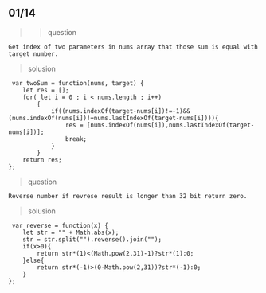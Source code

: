 ## 01/14

 >> question
    
    Get index of two parameters in nums array that those sum is equal with target number.
    
 > solusion
 
     var twoSum = function(nums, target) {
        let res = [];
        for( let i = 0 ; i < nums.length ; i++)
            {
                if((nums.indexOf(target-nums[i])!=-1)&&(nums.indexOf(nums[i])!=nums.lastIndexOf(target-nums[i]))){
                    res = [nums.indexOf(nums[i]),nums.lastIndexOf(target-nums[i])];
                    break;
                }
            }
        return res;
    }; 
    
 > question
    
    Reverse number if revrese result is longer than 32 bit return zero.
    
 > solusion
 
     var reverse = function(x) {
        let str = "" + Math.abs(x);
        str = str.split("").reverse().join("");
        if(x>0){
            return str*(1)<(Math.pow(2,31)-1)?str*(1):0;
        }else{
            return str*(-1)>(0-Math.pow(2,31))?str*(-1):0;
        }
    };
    
